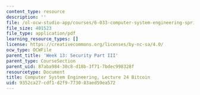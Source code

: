 ```yaml
---
content_type: resource
description: ''
file: /ol-ocw-studio-app/courses/6-033-computer-system-engineering-spring-2018/9352ca27cdf1d2f9773083aed59ea572_MIT6_033S18lec24.pdf
file_size: 401523
file_type: application/pdf
learning_resource_types: []
license: https://creativecommons.org/licenses/by-nc-sa/4.0/
ocw_type: OCWFile
parent_title: 'Week 13: Security Part III'
parent_type: CourseSection
parent_uid: 87aba984-30c8-d18b-3f71-7bdec998328f
resourcetype: Document
title: Computer System Engineering, Lecture 24 Bitcoin
uid: 9352ca27-cdf1-d2f9-7730-83aed59ea572
---
```

